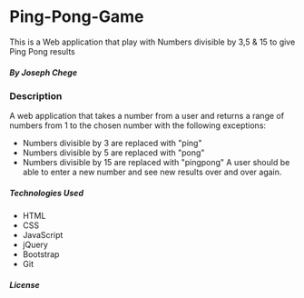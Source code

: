 # Ping-Pong-Game
This is a Web application that play with Numbers divisible by 3,5 &amp; 15 to give Ping Pong results

##### By Joseph Chege

### Description

A web application that takes a number from a user and returns a range of numbers from 1 to the chosen number with the following exceptions:

* Numbers divisible by 3 are replaced with "ping"
* Numbers divisible by 5 are replaced with "pong"
* Numbers divisible by 15 are replaced with "pingpong"
A user should be able to enter a new number and see new results over and over again.

##### Technologies Used

* HTML
* CSS
* JavaScript
* jQuery
* Bootstrap
* Git

##### License
